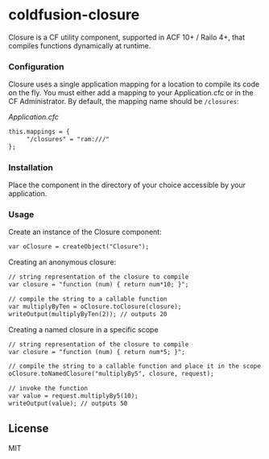 # coldfusion-closure

Closure is a CF utility component, supported in ACF 10+ / Railo 4+, that compiles functions dynamically at runtime.

### Configuration

Closure uses a single application mapping for a location to compile its code on the fly. You must either add a mapping to your Application.cfc or in the CF Administrator. By default, the mapping name should be `/closures`:

*Application.cfc*
```cfc
this.mappings = {
     "/closures" = "ram:///"
};
```

### Installation
Place the component in the directory of your choice accessible by your application.

### Usage
Create an instance of the Closure component:
```cfc
var oClosure = createObject("Closure");
```

Creating an anonymous closure:
```cfc
// string representation of the closure to compile
var closure = "function (num) { return num*10; }";

// compile the string to a callable function
var multiplyByTen = oClosure.toClosure(closure);
writeOutput(multiplyByTen(2)); // outputs 20
```

Creating a named closure in a specific scope
```cfc
// string representation of the closure to compile
var closure = "function (num) { return num*5; }";

// compile the string to a callable function and place it in the scope
oClosure.toNamedClosure("multiplyBy5", closure, request);

// invoke the function
var value = request.multiplyBy5(10);
writeOutput(value); // outputs 50
```

License
----
MIT

